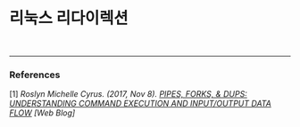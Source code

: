 # 리눅스 리다이렉션





<br/>

---

### References

[1] *Roslyn Michelle Cyrus. (2017, Nov 8). [PIPES, FORKS, & DUPS: UNDERSTANDING COMMAND EXECUTION AND INPUT/OUTPUT DATA FLOW](https://jdm.kr/blog/74) [Web Blog]*

